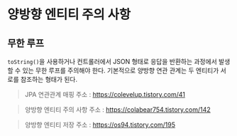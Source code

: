 # 양방향 엔티티 주의 사항
## 무한 루프
`toString()`을 사용하거나 컨트롤러에서 JSON 형태로 응답을 반환하는 과정에서 발생할 수 있는 무한 루프를 주의해야 한다. 기본적으로 양방향 연관 관계는 두 엔티티가 서로를 참조하는 형태가 된다.




>JPA 연관관계 매핑
>주소 : https://colevelup.tistory.com/41

>양방향 엔티티 주의 사항
>주소 : https://colabear754.tistory.com/142

>양방향 엔티티 저장
>주소 : https://os94.tistory.com/195